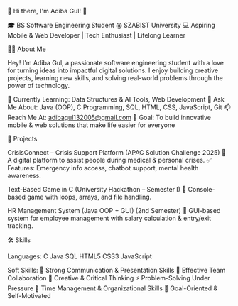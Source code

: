 
🌟 Hi there, I'm Adiba Gul! 👋

🎓 BS Software Engineering Student @ SZABIST University
💻 Aspiring Mobile & Web Developer | Tech Enthusiast | Lifelong Learner




👩‍💻 About Me

Hey! I'm Adiba Gul, a passionate software engineering student with a love for turning ideas into impactful digital solutions.
I enjoy building creative projects, learning new skills, and solving real-world problems through the power of technology.

🌱 Currently Learning: Data Structures & AI Tools, Web Development
💬 Ask Me About: Java (OOP), C Programming, SQL, HTML, CSS, JavaScript, Git
📫 Reach Me At: adibagul132005@gmail.com
🎯 Goal: To build innovative mobile & web solutions that make life easier for everyone







🚀 Projects

CrisisConnect – Crisis Support Platform (APAC Solution Challenge 2025)
📌 A digital platform to assist people during medical & personal crises.
✅ Features: Emergency info access, chatbot support, mental health awareness.



Text-Based Game in C (University Hackathon – Semester I)
📌 Console-based game with loops, arrays, and file handling.


HR Management System (Java OOP + GUI) (2nd Semester)
📌 GUI-based system for employee management with salary calculation & entry/exit tracking.







🛠 Skills

Languages:
C 
Java
SQL
HTML5
CSS3
JavaScript






Soft Skills:
🤝 Strong Communication & Presentation Skills
👥 Effective Team Collaboration
🧠 Creative & Critical Thinking
⚡ Problem-Solving Under Pressure
📅 Time Management & Organizational Skills
🎯 Goal-Oriented & Self-Motivated

